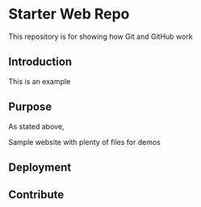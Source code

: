 # Starter Web Repo

This repository is for showing how Git and GitHub work

## Introduction
This is an example

## Purpose
As stated above,


Sample website with plenty of files for demos

## Deployment

## Contribute